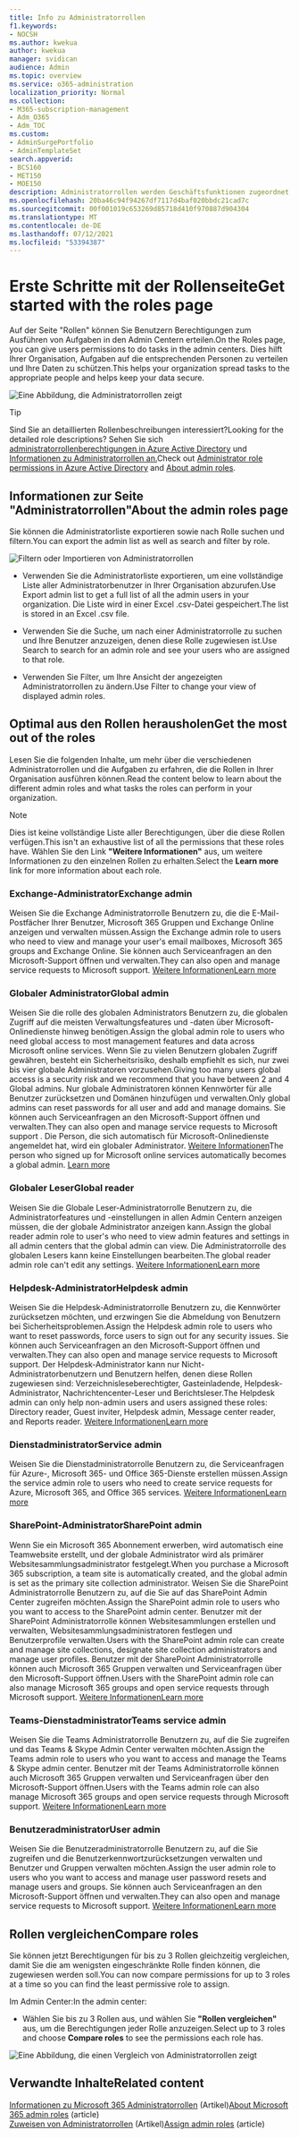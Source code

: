 ```yaml
---
title: Info zu Administratorrollen
f1.keywords:
- NOCSH
ms.author: kwekua
author: kwekua
manager: svidican
audience: Admin
ms.topic: overview
ms.service: o365-administration
localization_priority: Normal
ms.collection:
- M365-subscription-management
- Adm_O365
- Adm_TOC
ms.custom:
- AdminSurgePortfolio
- AdminTemplateSet
search.appverid:
- BCS160
- MET150
- MOE150
description: Administratorrollen werden Geschäftsfunktionen zugeordnet und bieten Berechtigungen zum Ausführen bestimmter Aufgaben im Admin Center. Der Dienstadministrator öffnet beispielsweise Supporttickets bei Microsoft.
ms.openlocfilehash: 20ba46c94f94267df7117d4baf020bbdc21cad7c
ms.sourcegitcommit: 00f001019c653269d85718d410f970887d904304
ms.translationtype: MT
ms.contentlocale: de-DE
ms.lasthandoff: 07/12/2021
ms.locfileid: "53394387"
---
```

# <a name="get-started-with-the-roles-page"></a><span data-ttu-id="c854d-104">Erste Schritte mit der Rollenseite</span><span class="sxs-lookup"><span data-stu-id="c854d-104">Get started with the roles page</span></span>

<span data-ttu-id="c854d-105">Auf der Seite "Rollen" können Sie Benutzern Berechtigungen zum Ausführen von Aufgaben in den Admin Centern erteilen.</span><span class="sxs-lookup"><span data-stu-id="c854d-105">On the Roles page, you can give users permissions to do tasks in the admin centers.</span></span> <span data-ttu-id="c854d-106">Dies hilft Ihrer Organisation, Aufgaben auf die entsprechenden Personen zu verteilen und Ihre Daten zu schützen.</span><span class="sxs-lookup"><span data-stu-id="c854d-106">This helps your organization spread tasks to the appropriate people and helps keep your data secure.</span></span>

![Eine Abbildung, die Administratorrollen zeigt](../../media/roles-main-page.png)

> [!TIP]
> <span data-ttu-id="c854d-108">Sind Sie an detaillierten Rollenbeschreibungen interessiert?</span><span class="sxs-lookup"><span data-stu-id="c854d-108">Looking for the detailed role descriptions?</span></span> <span data-ttu-id="c854d-109">Sehen Sie sich [administratorrollenberechtigungen in Azure Active Directory](/azure/active-directory/users-groups-roles/directory-assign-admin-roles#available-roles) und [Informationen zu Administratorrollen an.](/microsoft-365/admin/add-users/about-admin-roles)</span><span class="sxs-lookup"><span data-stu-id="c854d-109">Check out [Administrator role permissions in Azure Active Directory](/azure/active-directory/users-groups-roles/directory-assign-admin-roles#available-roles) and [About admin roles](/microsoft-365/admin/add-users/about-admin-roles).</span></span>

## <a name="about-the-admin-roles-page"></a><span data-ttu-id="c854d-110">Informationen zur Seite "Administratorrollen"</span><span class="sxs-lookup"><span data-stu-id="c854d-110">About the admin roles page</span></span>

<span data-ttu-id="c854d-111">Sie können die Administratorliste exportieren sowie nach Rolle suchen und filtern.</span><span class="sxs-lookup"><span data-stu-id="c854d-111">You can export the admin list as well as search and filter by role.</span></span>

![Filtern oder Importieren von Administratorrollen](../../media/admin-role-page-options.png)

- <span data-ttu-id="c854d-113">Verwenden Sie die Administratorliste exportieren, um eine vollständige Liste aller Administratorbenutzer in Ihrer Organisation abzurufen.</span><span class="sxs-lookup"><span data-stu-id="c854d-113">Use Export admin list to get a full list of all the admin users in your organization.</span></span> <span data-ttu-id="c854d-114">Die Liste wird in einer Excel .csv-Datei gespeichert.</span><span class="sxs-lookup"><span data-stu-id="c854d-114">The list is stored in an Excel .csv file.</span></span>

- <span data-ttu-id="c854d-115">Verwenden Sie die Suche, um nach einer Administratorrolle zu suchen und Ihre Benutzer anzuzeigen, denen diese Rolle zugewiesen ist.</span><span class="sxs-lookup"><span data-stu-id="c854d-115">Use Search to search for an admin role and see your users who are assigned to that role.</span></span>

- <span data-ttu-id="c854d-116">Verwenden Sie Filter, um Ihre Ansicht der angezeigten Administratorrollen zu ändern.</span><span class="sxs-lookup"><span data-stu-id="c854d-116">Use Filter to change your view of displayed admin roles.</span></span>


## <a name="get-the-most-out-of-the-roles"></a><span data-ttu-id="c854d-117">Optimal aus den Rollen herausholen</span><span class="sxs-lookup"><span data-stu-id="c854d-117">Get the most out of the roles</span></span>

<span data-ttu-id="c854d-118">Lesen Sie die folgenden Inhalte, um mehr über die verschiedenen Administratorrollen und die Aufgaben zu erfahren, die die Rollen in Ihrer Organisation ausführen können.</span><span class="sxs-lookup"><span data-stu-id="c854d-118">Read the content below to learn about the different admin roles and what tasks the roles can perform in your organization.</span></span>

> [!NOTE]
<span data-ttu-id="c854d-119">Dies ist keine vollständige Liste aller Berechtigungen, über die diese Rollen verfügen.</span><span class="sxs-lookup"><span data-stu-id="c854d-119">This isn't an exhaustive list of all the permissions that these roles have.</span></span> <span data-ttu-id="c854d-120">Wählen Sie den Link **"Weitere Informationen"** aus, um weitere Informationen zu den einzelnen Rollen zu erhalten.</span><span class="sxs-lookup"><span data-stu-id="c854d-120">Select the **Learn more** link for more information about each role.</span></span>

### <a name="exchange-admin"></a><span data-ttu-id="c854d-121">Exchange-Administrator</span><span class="sxs-lookup"><span data-stu-id="c854d-121">Exchange admin</span></span>

<span data-ttu-id="c854d-122">Weisen Sie die Exchange Administratorrolle Benutzern zu, die die E-Mail-Postfächer Ihrer Benutzer, Microsoft 365 Gruppen und Exchange Online anzeigen und verwalten müssen.</span><span class="sxs-lookup"><span data-stu-id="c854d-122">Assign the Exchange admin role to users who need to view and manage your user's email mailboxes, Microsoft 365 groups and Exchange Online.</span></span> <span data-ttu-id="c854d-123">Sie können auch Serviceanfragen an den Microsoft-Support öffnen und verwalten.</span><span class="sxs-lookup"><span data-stu-id="c854d-123">They can also open and manage service requests to Microsoft support.</span></span> [<span data-ttu-id="c854d-124">Weitere Informationen</span><span class="sxs-lookup"><span data-stu-id="c854d-124">Learn more</span></span>](/microsoft-365/admin/add-users/about-exchange-online-admin-role)

### <a name="global-admin"></a><span data-ttu-id="c854d-125">Globaler Administrator</span><span class="sxs-lookup"><span data-stu-id="c854d-125">Global admin</span></span>

<span data-ttu-id="c854d-126">Weisen Sie die rolle des globalen Administrators Benutzern zu, die globalen Zugriff auf die meisten Verwaltungsfeatures und -daten über Microsoft-Onlinedienste hinweg benötigen.</span><span class="sxs-lookup"><span data-stu-id="c854d-126">Assign the global admin role to users who need global access to most management features and data across Microsoft online services.</span></span> <span data-ttu-id="c854d-127">Wenn Sie zu vielen Benutzern globalen Zugriff gewähren, besteht ein Sicherheitsrisiko, deshalb empfiehlt es sich, nur zwei bis vier globale Administratoren vorzusehen.</span><span class="sxs-lookup"><span data-stu-id="c854d-127">Giving too many users global access is a security risk and we recommend that you have between 2 and 4 Global admins.</span></span> <span data-ttu-id="c854d-128">Nur globale Administratoren können Kennwörter für alle Benutzer zurücksetzen und Domänen hinzufügen und verwalten.</span><span class="sxs-lookup"><span data-stu-id="c854d-128">Only global admins can reset passwords for all user and add and manage domains.</span></span> <span data-ttu-id="c854d-129">Sie können auch Serviceanfragen an den Microsoft-Support öffnen und verwalten.</span><span class="sxs-lookup"><span data-stu-id="c854d-129">They can also open and manage service requests to Microsoft support .</span></span> <span data-ttu-id="c854d-130">Die Person, die sich automatisch für Microsoft-Onlinedienste angemeldet hat, wird ein globaler Administrator. [Weitere Informationen](/microsoft-365/admin/add-users/about-admin-roles#roles-available-in-the-microsoft-365-admin-center)</span><span class="sxs-lookup"><span data-stu-id="c854d-130">The person who signed up for Microsoft online services automatically becomes a global admin. [Learn more](/microsoft-365/admin/add-users/about-admin-roles#roles-available-in-the-microsoft-365-admin-center)</span></span>

### <a name="global-reader"></a><span data-ttu-id="c854d-131">Globaler Leser</span><span class="sxs-lookup"><span data-stu-id="c854d-131">Global reader</span></span>

<span data-ttu-id="c854d-132">Weisen Sie die Globale Leser-Administratorrolle Benutzern zu, die Administratorfeatures und -einstellungen in allen Admin Centern anzeigen müssen, die der globale Administrator anzeigen kann.</span><span class="sxs-lookup"><span data-stu-id="c854d-132">Assign the global reader admin role to user's who need to view admin features and settings in all admin centers that the global admin can view.</span></span> <span data-ttu-id="c854d-133">Die Administratorrolle des globalen Lesers kann keine Einstellungen bearbeiten.</span><span class="sxs-lookup"><span data-stu-id="c854d-133">The global reader admin role can't edit any settings.</span></span> [<span data-ttu-id="c854d-134">Weitere Informationen</span><span class="sxs-lookup"><span data-stu-id="c854d-134">Learn more</span></span>](/microsoft-365/admin/add-users/about-admin-roles#roles-available-in-the-microsoft-365-admin-center)

### <a name="helpdesk-admin"></a><span data-ttu-id="c854d-135">Helpdesk-Administrator</span><span class="sxs-lookup"><span data-stu-id="c854d-135">Helpdesk admin</span></span>

<span data-ttu-id="c854d-136">Weisen Sie die Helpdesk-Administratorrolle Benutzern zu, die Kennwörter zurücksetzen möchten, und erzwingen Sie die Abmeldung von Benutzern bei Sicherheitsproblemen.</span><span class="sxs-lookup"><span data-stu-id="c854d-136">Assign the Helpdesk admin role to users who want to reset passwords, force users to sign out for any security issues.</span></span> <span data-ttu-id="c854d-137">Sie können auch Serviceanfragen an den Microsoft-Support öffnen und verwalten.</span><span class="sxs-lookup"><span data-stu-id="c854d-137">They can also open and manage service requests to Microsoft support.</span></span> <span data-ttu-id="c854d-138">Der Helpdesk-Administrator kann nur Nicht-Administratorbenutzern und Benutzern helfen, denen diese Rollen zugewiesen sind: Verzeichnisleseberechtigter, Gasteinladende, Helpdesk-Administrator, Nachrichtencenter-Leser und Berichtsleser.</span><span class="sxs-lookup"><span data-stu-id="c854d-138">The Helpdesk admin can only help non-admin users and users assigned these roles: Directory reader, Guest inviter, Helpdesk admin, Message center reader, and Reports reader.</span></span> [<span data-ttu-id="c854d-139">Weitere Informationen</span><span class="sxs-lookup"><span data-stu-id="c854d-139">Learn more</span></span>](/microsoft-365/admin/add-users/about-admin-roles#roles-available-in-the-microsoft-365-admin-center)

### <a name="service-admin"></a><span data-ttu-id="c854d-140">Dienstadministrator</span><span class="sxs-lookup"><span data-stu-id="c854d-140">Service admin</span></span>

<span data-ttu-id="c854d-141">Weisen Sie die Dienstadministratorrolle Benutzern zu, die Serviceanfragen für Azure-, Microsoft 365- und Office 365-Dienste erstellen müssen.</span><span class="sxs-lookup"><span data-stu-id="c854d-141">Assign the service admin role to users who need to create service requests for Azure, Microsoft 365, and Office 365 services.</span></span> [<span data-ttu-id="c854d-142">Weitere Informationen</span><span class="sxs-lookup"><span data-stu-id="c854d-142">Learn more</span></span>](/microsoft-365/admin/add-users/about-admin-roles#roles-available-in-the-microsoft-365-admin-center)

### <a name="sharepoint-admin"></a><span data-ttu-id="c854d-143">SharePoint-Administrator</span><span class="sxs-lookup"><span data-stu-id="c854d-143">SharePoint admin</span></span>

<span data-ttu-id="c854d-144">Wenn Sie ein Microsoft 365 Abonnement erwerben, wird automatisch eine Teamwebsite erstellt, und der globale Administrator wird als primärer Websitesammlungsadministrator festgelegt.</span><span class="sxs-lookup"><span data-stu-id="c854d-144">When you purchase a Microsoft 365 subscription, a team site is automatically created, and the global admin is set as the primary site collection administrator.</span></span> <span data-ttu-id="c854d-145">Weisen Sie die SharePoint Administratorrolle Benutzern zu, auf die Sie auf das SharePoint Admin Center zugreifen möchten.</span><span class="sxs-lookup"><span data-stu-id="c854d-145">Assign the SharePoint admin role to users who you want to access to the SharePoint admin center.</span></span> <span data-ttu-id="c854d-146">Benutzer mit der SharePoint Administratorrolle können Websitesammlungen erstellen und verwalten, Websitesammlungsadministratoren festlegen und Benutzerprofile verwalten.</span><span class="sxs-lookup"><span data-stu-id="c854d-146">Users with the SharePoint admin role can create and manage site collections, designate site collection administrators and manage user profiles.</span></span> <span data-ttu-id="c854d-147">Benutzer mit der SharePoint Administratorrolle können auch Microsoft 365 Gruppen verwalten und Serviceanfragen über den Microsoft-Support öffnen.</span><span class="sxs-lookup"><span data-stu-id="c854d-147">Users with the SharePoint admin role can also manage Microsoft 365 groups and open service requests through Microsoft support.</span></span> [<span data-ttu-id="c854d-148">Weitere Informationen</span><span class="sxs-lookup"><span data-stu-id="c854d-148">Learn more</span></span>](/sharepoint/sharepoint-admin-role)

### <a name="teams-service-admin"></a><span data-ttu-id="c854d-149">Teams-Dienstadministrator</span><span class="sxs-lookup"><span data-stu-id="c854d-149">Teams service admin</span></span>

<span data-ttu-id="c854d-150">Weisen Sie die Teams Administratorrolle Benutzern zu, auf die Sie zugreifen und das Teams & Skype Admin Center verwalten möchten.</span><span class="sxs-lookup"><span data-stu-id="c854d-150">Assign the Teams admin role to users who you want to access and manage the Teams & Skype admin center.</span></span> <span data-ttu-id="c854d-151">Benutzer mit der Teams Administratorrolle können auch Microsoft 365 Gruppen verwalten und Serviceanfragen über den Microsoft-Support öffnen.</span><span class="sxs-lookup"><span data-stu-id="c854d-151">Users with the Teams admin role can also manage Microsoft 365 groups and open service requests through Microsoft support.</span></span> [<span data-ttu-id="c854d-152">Weitere Informationen</span><span class="sxs-lookup"><span data-stu-id="c854d-152">Learn more</span></span>](/MicrosoftTeams/using-admin-roles)

### <a name="user-admin"></a><span data-ttu-id="c854d-153">Benutzeradministrator</span><span class="sxs-lookup"><span data-stu-id="c854d-153">User admin</span></span>

<span data-ttu-id="c854d-154">Weisen Sie die Benutzeradministratorrolle Benutzern zu, auf die Sie zugreifen und die Benutzerkennwortzurücksetzungen verwalten und Benutzer und Gruppen verwalten möchten.</span><span class="sxs-lookup"><span data-stu-id="c854d-154">Assign the user admin role to users who you want to access and manage user password resets and manage users and groups.</span></span> <span data-ttu-id="c854d-155">Sie können auch Serviceanfragen an den Microsoft-Support öffnen und verwalten.</span><span class="sxs-lookup"><span data-stu-id="c854d-155">They can also open and manage service requests to Microsoft support.</span></span> [<span data-ttu-id="c854d-156">Weitere Informationen</span><span class="sxs-lookup"><span data-stu-id="c854d-156">Learn more</span></span>](/microsoft-365/admin/add-users/about-admin-roles#roles-available-in-the-microsoft-365-admin-center)

## <a name="compare-roles"></a><span data-ttu-id="c854d-157">Rollen vergleichen</span><span class="sxs-lookup"><span data-stu-id="c854d-157">Compare roles</span></span>

<span data-ttu-id="c854d-158">Sie können jetzt Berechtigungen für bis zu 3 Rollen gleichzeitig vergleichen, damit Sie die am wenigsten eingeschränkte Rolle finden können, die zugewiesen werden soll.</span><span class="sxs-lookup"><span data-stu-id="c854d-158">You can now compare permissions for up to 3 roles at a time so you can find the least permissive role to assign.</span></span>

<span data-ttu-id="c854d-159">Im Admin Center:</span><span class="sxs-lookup"><span data-stu-id="c854d-159">In the admin center:</span></span>

- <span data-ttu-id="c854d-160">Wählen Sie bis zu 3 Rollen aus, und wählen Sie **"Rollen vergleichen"** aus, um die Berechtigungen jeder Rolle anzuzeigen.</span><span class="sxs-lookup"><span data-stu-id="c854d-160">Select up to 3 roles and choose **Compare roles** to see the permissions each role has.</span></span>

![Eine Abbildung, die einen Vergleich von Administratorrollen zeigt](../../media/compare-roles-list.png)

## <a name="related-content"></a><span data-ttu-id="c854d-162">Verwandte Inhalte</span><span class="sxs-lookup"><span data-stu-id="c854d-162">Related content</span></span>

<span data-ttu-id="c854d-163">[Informationen zu Microsoft 365 Administratorrollen](about-admin-roles.md) (Artikel)</span><span class="sxs-lookup"><span data-stu-id="c854d-163">[About Microsoft 365 admin roles](about-admin-roles.md) (article)</span></span>\
<span data-ttu-id="c854d-164">[Zuweisen von Administratorrollen](assign-admin-roles.md) (Artikel)</span><span class="sxs-lookup"><span data-stu-id="c854d-164">[Assign admin roles](assign-admin-roles.md) (article)</span></span>
